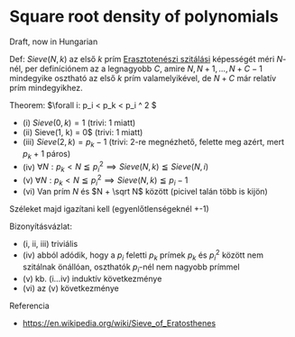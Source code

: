 # Square root density of polynomials

Draft, now in Hungarian

Def: $Sieve(N, k)$ az első $k$ prím [Erasztotenészi szitálási](https://en.wikipedia.org/wiki/Sieve_of_Eratosthenes) képességét méri $N$-nél, per definíciónem az a legnagyobb $C$, amire $N, N+1, ..., N+C-1$ mindegyike osztható az első $k$ prím valamelyikével, de $N+C$ már relatív prím mindegyikhez.

Theorem: $\forall i: p_i < p_k < p_i ^ 2 $
- (i)    $Sieve(0, k) = 1$ (trivi: 1 miatt)
- (ii)   Sieve(1, k) = 0$ (trivi: 1 miatt)
- (iii)  $Sieve(2, k) = p_k - 1$ (trivi: 2-re megnézhető, felette meg azért, mert $p_k$ + 1 páros) 
- (iv)   $\forall N: p_k < N \leqq p_i^2 \implies Sieve(N, k) \leqq Sieve(N, i)$ 
- (v)    $\forall N: p_k < N \leqq p_i^2 \implies Sieve(N, k) \leqq p_i - 1$
- (vi)   Van prím $N$ és $N + \sqrt N$ között (picivel talán több is kijön)

Széleket majd igazítani kell (egyenlőtlenségeknél +-1)

Bizonyításvázlat:

- (i, ii, iii) triviális
- (iv) abból adódik, hogy a $p_i$ feletti $p_k$ prímek $p_k$ és $p_i^2$ között nem szitálnak önállóan, oszthatók $p_i$-nél nem nagyobb prímmel
- (v) kb. (i...iv) induktív következménye
- (vi) az (v) következménye

Referencia

- https://en.wikipedia.org/wiki/Sieve_of_Eratosthenes
